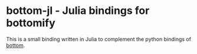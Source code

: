 # bottom-jl - Julia bindings for bottomify

This is a small binding written in Julia to complement the python bindings of [bottom](https://github.com/Kaylynn234/bottom-py).
